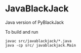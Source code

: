 # JavaBlackJack
Java version of PyBlackJack

To build and run
```
javac src/javablackjack/*.java
java -cp src/ javablackjack.Main
```

